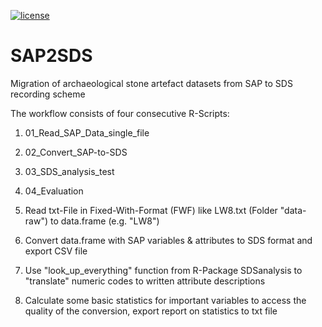 [![license](https://img.shields.io/badge/license-GPL%202-B50B82.svg)](https://github.com/nevrome/sdsanalysis/blob/master/LICENSE)

# SAP2SDS

Migration of archaeological stone artefact datasets from SAP to SDS recording scheme

The workflow consists of four consecutive R-Scripts:

1) 01_Read_SAP_Data_single_file
2) 02_Convert_SAP-to-SDS
3) 03_SDS_analysis_test
4) 04_Evaluation

1) Read txt-File in Fixed-With-Format (FWF) like LW8.txt (Folder "data-raw") to data.frame (e.g. "LW8")
2) Convert data.frame with SAP variables & attributes to SDS format and export CSV file
3) Use "look_up_everything" function from R-Package SDSanalysis to "translate" numeric codes to written attribute descriptions
4) Calculate some basic statistics for important variables to access the quality of the conversion, export report on statistics to txt file

